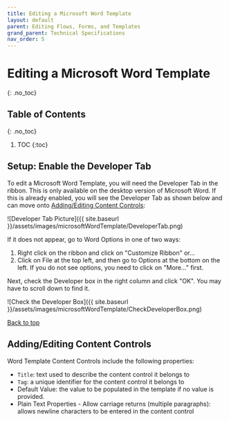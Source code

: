 ```yaml
---
title: Editing a Microsoft Word Template
layout: default
parent: Editing Flows, Forms, and Templates
grand_parent: Technical Specifications
nav_order: 5
---
```


# Editing a Microsoft Word Template
{: .no_toc}

## Table of Contents
{: .no_toc}

1. TOC
{:toc}

## Setup: Enable the Developer Tab

To edit a Microsoft Word Template, you will need the Developer Tab in the ribbon. This is only available on the desktop version of Microsoft Word. If this is already enabled, you will see the Developer Tab as shown below and can move onto [Adding/Editing Content Controls](#addingediting-content-controls):

![Developer Tab Picture]({{ site.baseurl }}/assets/images/microsoftWordTemplate/DeveloperTab.png)

If it does not appear, go to Word Options in one of two ways:
1. Right click on the ribbon and click on "Customize Ribbon" or...
2. Click on File at the top left, and then go to Options at the bottom on the left. If you do not see options, you need to click on "More..." first.

Next, check the Developer box in the right column and click "OK". You may have to scroll down to find it.

![Check the Developer Box]({{ site.baseurl }}/assets/images/microsoftWordTemplate/CheckDeveloperBox.png)

[Back to top](#top)

## Adding/Editing Content Controls

Word Template Content Controls include the following properties:

* `Title`: text used to describe the content control it belongs to
* `Tag`: a unique identifier for the content control it belongs to
* Default Value: the value to be populated in the template if no value is provided. 
* Plain Text Properties - Allow carriage returns (multiple paragraphs): allows newline characters to be entered in the content control



### 